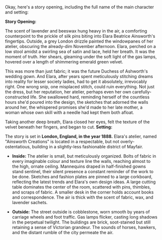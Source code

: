 Okay, here's a story opening, including the full name of the main character and setting:

**Story Opening:**

The scent of lavender and beeswax hung heavy in the air, a comforting counterpoint to the prickle of silk pins biting into Elara Beatrice Ainsworth's fingertips. Outside, a grey London drizzle painted the windowpanes of her atelier, obscuring the already-dim November afternoon. Elara, perched on a low stool amidst a swirling sea of satin and lace, held her breath. It was the moment of truth. Her shears, gleaming under the soft light of the gas lamps, hovered over a length of shimmering emerald green velvet.

This was more than just fabric; it was the future Duchess of Ashworth's wedding gown. And Elara, after years spent meticulously stitching dreams into reality for lesser society ladies, had to get it absolutely, irrevocably right. One wrong snip, one misplaced stitch, could ruin everything. Not just the dress, but her reputation, her atelier, perhaps even her own carefully-constructed life. She swallowed hard, reminding herself of the countless hours she'd poured into the design, the sketches that adorned the walls around her, the whispered promises she'd made to her late mother, a woman whose own skill with a needle had kept them both afloat.

Taking another deep breath, Elara closed her eyes, felt the texture of the velvet beneath her fingers, and began to cut.
**Setting:**

The story is set in **London, England, in the year 1888.** Elara's atelier, named "Ainsworth Creations" is located in a respectable, but not overly-ostentatious, building in a slightly-less fashionable district of Mayfair.

*   **Inside:** The atelier is small, but meticulously organized. Bolts of fabric in every imaginable colour and texture line the walls, reaching almost to the high, ornate ceiling. Mannequins draped in half-finished gowns stand sentinel, their silent presence a constant reminder of the work to be done. Sketches and fashion plates are pinned to a large corkboard, reflecting the latest trends and Elara's own design ideas. A large cutting table dominates the center of the room, scattered with pins, thimbles, and scraps of fabric. A smaller desk in the corner holds account books and correspondence. The air is thick with the scent of fabric, wax, and lavender sachets.

*   **Outside:** The street outside is cobblestone, worn smooth by years of carriage wheels and foot traffic. Gas lamps flicker, casting long shadows in the perpetual twilight. The buildings are brick, soot-stained but still retaining a sense of Victorian grandeur. The sounds of horses, hawkers, and the distant rumble of the city permeate the air.
